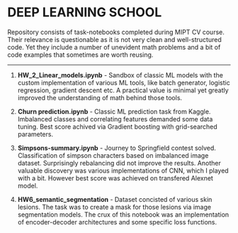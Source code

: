 # DEEP LEARNING SCHOOL 

Repository consists of task-notebooks completed during MIPT CV course. 
Their relevance is questionable as it is not very clean and well-structured code. Yet they include a number of unevident math problems and a bit of code examples that sometimes are worth reusing.

---

1. **HW_2_Linear_models.ipynb** - Sandbox of classic ML models with the custom implementation of various ML tools, like batch generator, logistic regression, gradient descent etc. A practical value is minimal yet greatly improved the understanding of math behind those tools.

2. **Churn prediction.ipynb** - Classic ML prediction task from Kaggle. Imbalanced classes and correlating features demanded some data tuning. Best score achived via Gradient boosting with grid-searched parameters.

3. **Simpsons-summary.ipynb** - Journey to Springfield contest solved. Classification of simpson characters based on imbalanced image dataset. 
Surprisingly rebalancing did not improve the results. Another valuable discovery was various implementations of CNN, which I played with a bit. However best score was achieved on transfered Alexnet model.

4. **HW6_semantic_segmentation** - Dataset concisted of various skin lesions. The task was to create a mask for those lesions via image segmentation models. The crux of this notebook was an implementation of encoder-decoder architectures and some specific loss functions.

